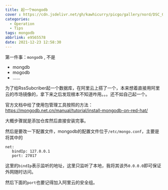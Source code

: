```yaml
---
title: 起一个mongodb
cover : https://cdn.jsdelivr.net/gh/kawhicurry/picgo/gallery/nord/DSC_0143.JPG
categories:
  - Operation
  - Tips
tags: mongodb
abbrlink: e9565578
date: 2021-12-23 12:58:30
---
```


第一件事：`mongodb` , 不是

- mongdb
- mogodb
- ......

为了给RssSubcriber起一个数据库，在阿里云上搭了一个，本来想着直接用阿里云的市场镜像的，拿下来之后发现根本不知道咋用。。。还不如自己起一个。

官方文档中给了使用包管理工具按照的方法：<https://mongodb.net.cn/manual/tutorial/install-mongodb-on-red-hat/>

大概步骤就是添加仓库然后直接安装完事。

然后是要改一下配置文件，mongodb的配置文件位于`/etc/mongo.conf`，主要是将其中的

```
net:
   bindIp: 127.0.0.1
   port: 27017
```

这里的`bindIp`表示监听的地址，这里只监听了本地，我将其该外`0.0.0.0`即可保证外网随时访问。

然后下面的`port`也要记得加入阿里云的安全组。
